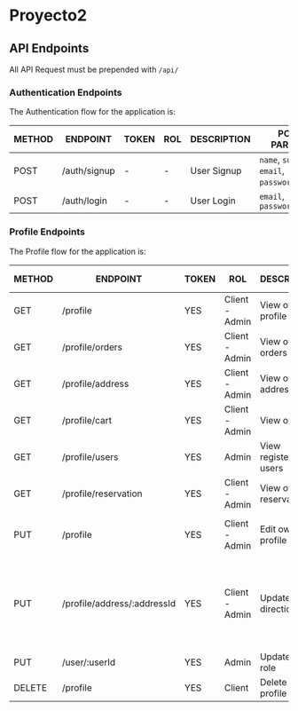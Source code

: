 # Proyecto2


## API Endpoints

All API Request must be prepended with `/api/`

### Authentication Endpoints

The Authentication flow for the application is:
 
METHOD | ENDPOINT         | TOKEN |     ROL        |  DESCRIPTION               | POST PARAMS                                     | RETURNS
-------|------------------|-------|----------------|----------------------------|-------------------------------------------------|--------------------
POST   | /auth/signup     | -     | -              | User Signup                | `name`, `surname`, `email`, `password`,`phone`  | `token`
POST   | /auth/login      | -     | -              | User Login                 | `email`, `password`                             | `token`

### Profile Endpoints

The Profile flow for the application is:
 
METHOD | ENDPOINT         | TOKEN |     ROL        |  DESCRIPTION               | POST PARAMS                                     | RETURNS
-------|------------------|-------|----------------|----------------------------|-------------------------------------------------|--------------------
GET    | /profile         | YES   | Client - Admin | View own profile           | -                                               | `name`, `surname`, `email`, `phone`
GET    | /profile/orders  | YES   | Client - Admin | View own orders            | -                                               | user.order
GET    | /profile/address | YES   | Client - Admin | View own addresses         | -                                               | user.address
GET    | /profile/cart    | YES   | Client - Admin | View own cart              | -                                               | user.cart
GET    | /profile/users   | YES   | Admin          | View registered users      | -                                               | [user]
GET    | /profile/reservation |YES| Client - Admin | View own reservations      | -                                               | user.reservation
PUT    | /profile         | YES   | Client - Admin | Edit own profile           | `email`, `surname`, `email`, `phone`            | `name`, `surname`, `email`, `phone`
PUT    | /profile/address/:addressId | YES | Client - Admin | Update direction  | 'street', 'zip', 'city', 'name', 'surname', 'country', 'province', 'phone' | address
PUT    | /user/:userId    | YES   | Admin          | Update user role           | 'role'
DELETE | /profile         | YES   |     Client     | Delete own profile         |                                                 |

